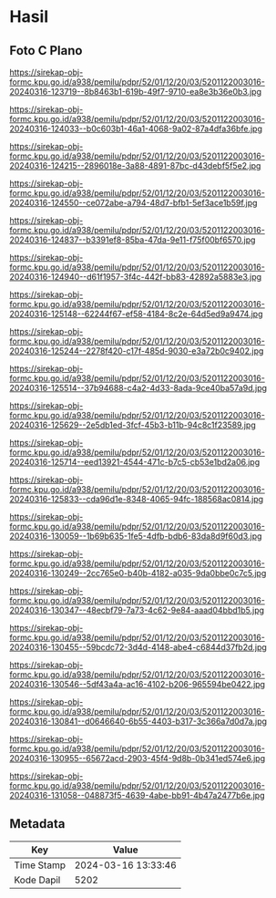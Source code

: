 # Hasil

## Foto C Plano

https://sirekap-obj-formc.kpu.go.id/a938/pemilu/pdpr/52/01/12/20/03/5201122003016-20240316-123719--8b8463b1-619b-49f7-9710-ea8e3b36e0b3.jpg

https://sirekap-obj-formc.kpu.go.id/a938/pemilu/pdpr/52/01/12/20/03/5201122003016-20240316-124033--b0c603b1-46a1-4068-9a02-87a4dfa36bfe.jpg

https://sirekap-obj-formc.kpu.go.id/a938/pemilu/pdpr/52/01/12/20/03/5201122003016-20240316-124215--2896018e-3a88-4891-87bc-d43debf5f5e2.jpg

https://sirekap-obj-formc.kpu.go.id/a938/pemilu/pdpr/52/01/12/20/03/5201122003016-20240316-124550--ce072abe-a794-48d7-bfb1-5ef3ace1b59f.jpg

https://sirekap-obj-formc.kpu.go.id/a938/pemilu/pdpr/52/01/12/20/03/5201122003016-20240316-124837--b3391ef8-85ba-47da-9e11-f75f00bf6570.jpg

https://sirekap-obj-formc.kpu.go.id/a938/pemilu/pdpr/52/01/12/20/03/5201122003016-20240316-124940--d61f1957-3f4c-442f-bb83-42892a5883e3.jpg

https://sirekap-obj-formc.kpu.go.id/a938/pemilu/pdpr/52/01/12/20/03/5201122003016-20240316-125148--62244f67-ef58-4184-8c2e-64d5ed9a9474.jpg

https://sirekap-obj-formc.kpu.go.id/a938/pemilu/pdpr/52/01/12/20/03/5201122003016-20240316-125244--2278f420-c17f-485d-9030-e3a72b0c9402.jpg

https://sirekap-obj-formc.kpu.go.id/a938/pemilu/pdpr/52/01/12/20/03/5201122003016-20240316-125514--37b94688-c4a2-4d33-8ada-9ce40ba57a9d.jpg

https://sirekap-obj-formc.kpu.go.id/a938/pemilu/pdpr/52/01/12/20/03/5201122003016-20240316-125629--2e5db1ed-3fcf-45b3-b11b-94c8c1f23589.jpg

https://sirekap-obj-formc.kpu.go.id/a938/pemilu/pdpr/52/01/12/20/03/5201122003016-20240316-125714--eed13921-4544-471c-b7c5-cb53e1bd2a06.jpg

https://sirekap-obj-formc.kpu.go.id/a938/pemilu/pdpr/52/01/12/20/03/5201122003016-20240316-125833--cda96d1e-8348-4065-94fc-188568ac0814.jpg

https://sirekap-obj-formc.kpu.go.id/a938/pemilu/pdpr/52/01/12/20/03/5201122003016-20240316-130059--1b69b635-1fe5-4dfb-bdb6-83da8d9f60d3.jpg

https://sirekap-obj-formc.kpu.go.id/a938/pemilu/pdpr/52/01/12/20/03/5201122003016-20240316-130249--2cc765e0-b40b-4182-a035-9da0bbe0c7c5.jpg

https://sirekap-obj-formc.kpu.go.id/a938/pemilu/pdpr/52/01/12/20/03/5201122003016-20240316-130347--48ecbf79-7a73-4c62-9e84-aaad04bbd1b5.jpg

https://sirekap-obj-formc.kpu.go.id/a938/pemilu/pdpr/52/01/12/20/03/5201122003016-20240316-130455--59bcdc72-3d4d-4148-abe4-c6844d37fb2d.jpg

https://sirekap-obj-formc.kpu.go.id/a938/pemilu/pdpr/52/01/12/20/03/5201122003016-20240316-130546--5df43a4a-ac16-4102-b206-965594be0422.jpg

https://sirekap-obj-formc.kpu.go.id/a938/pemilu/pdpr/52/01/12/20/03/5201122003016-20240316-130841--d0646640-6b55-4403-b317-3c366a7d0d7a.jpg

https://sirekap-obj-formc.kpu.go.id/a938/pemilu/pdpr/52/01/12/20/03/5201122003016-20240316-130955--65672acd-2903-45f4-9d8b-0b341ed574e6.jpg

https://sirekap-obj-formc.kpu.go.id/a938/pemilu/pdpr/52/01/12/20/03/5201122003016-20240316-131058--048873f5-4639-4abe-bb91-4b47a2477b6e.jpg


## Metadata

| Key        | Value               |
| ---------- | ------------------- |
| Time Stamp | 2024-03-16 13:33:46 |
| Kode Dapil | 5202                |



